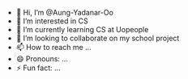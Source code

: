 - 👋 Hi, I’m @Aung-Yadanar-Oo
- 👀 I’m interested in CS
- 🌱 I’m currently learning CS at Uopeople
- 💞️ I’m looking to collaborate on my school project
- 📫 How to reach me ...
- 😄 Pronouns: ...
- ⚡ Fun fact: ...

<!---
Aung-Yadanar-Oo/Aung-Yadanar-Oo is a ✨ special ✨ repository because its `README.md` (this file) appears on your GitHub profile.
You can click the Preview link to take a look at your changes.
--->
